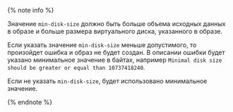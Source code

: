 {% note info %}

Значение `min-disk-size` должно быть больше объема исходных данных в образе и больше размера виртуального диска, указанного в образе.

Если указать значение `min-disk-size` меньше допустимого, то произойдет ошибка и образ не будет создан. В описании ошибки будет указано минимальное значение в байтах, например `Minimal disk size should be greater or equal than 10737418240`.

Если не указать `min-disk-size`, будет использовано минимальное значение.

{% endnote %}
